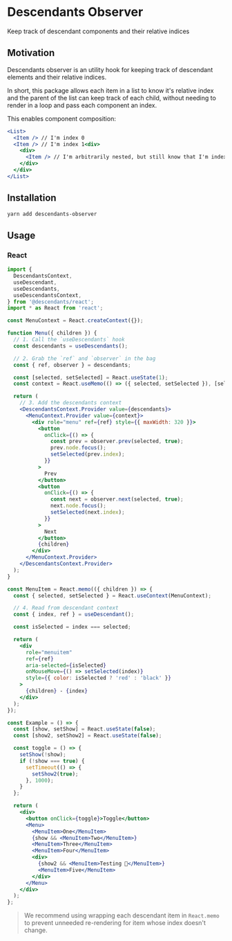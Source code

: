 # Descendants Observer

Keep track of descendant components and their relative indices

## Motivation

Descendants observer is an utility hook for keeping track of descendant elements and their relative indices.

In short, this package allows each item in a list to know it's relative index and the parent of the list can keep track of each child, without needing to render in a loop and pass each component an index.

This enables component composition:

```jsx
<List>
  <Item /> // I'm index 0
  <Item /> // I'm index 1<div>
    <div>
      <Item /> // I'm arbitrarily nested, but still know that I'm index 2
    </div>
  </div>
</List>
```

## Installation

```sh
yarn add descendants-observer
```

## Usage

### React

```jsx
import {
  DescendantsContext,
  useDescendant,
  useDescendants,
  useDescendantsContext,
} from '@descendants/react';
import * as React from 'react';

const MenuContext = React.createContext({});

function Menu({ children }) {
  // 1. Call the `useDescendants` hook
  const descendants = useDescendants();

  // 2. Grab the `ref` and `observer` in the bag
  const { ref, observer } = descendants;

  const [selected, setSelected] = React.useState(1);
  const context = React.useMemo(() => ({ selected, setSelected }), [selected]);

  return (
    // 3. Add the descendants context
    <DescendantsContext.Provider value={descendants}>
      <MenuContext.Provider value={context}>
        <div role="menu" ref={ref} style={{ maxWidth: 320 }}>
          <button
            onClick={() => {
              const prev = observer.prev(selected, true);
              prev.node.focus();
              setSelected(prev.index);
            }}
          >
            Prev
          </button>
          <button
            onClick={() => {
              const next = observer.next(selected, true);
              next.node.focus();
              setSelected(next.index);
            }}
          >
            Next
          </button>
          {children}
        </div>
      </MenuContext.Provider>
    </DescendantsContext.Provider>
  );
}

const MenuItem = React.memo(({ children }) => {
  const { selected, setSelected } = React.useContext(MenuContext);

  // 4. Read from descendant context
  const { index, ref } = useDescendant();

  const isSelected = index === selected;

  return (
    <div
      role="menuitem"
      ref={ref}
      aria-selected={isSelected}
      onMouseMove={() => setSelected(index)}
      style={{ color: isSelected ? 'red' : 'black' }}
    >
      {children} - {index}
    </div>
  );
});

const Example = () => {
  const [show, setShow] = React.useState(false);
  const [show2, setShow2] = React.useState(false);

  const toggle = () => {
    setShow(!show);
    if (!show === true) {
      setTimeout(() => {
        setShow2(true);
      }, 1000);
    }
  };

  return (
    <div>
      <button onClick={toggle}>Toggle</button>
      <Menu>
        <MenuItem>One</MenuItem>
        {show && <MenuItem>Two</MenuItem>}
        <MenuItem>Three</MenuItem>
        <MenuItem>Four</MenuItem>
        <div>
          {show2 && <MenuItem>Testing 🌟</MenuItem>}
          <MenuItem>Five</MenuItem>
        </div>
      </Menu>
    </div>
  );
};
```

> We recommend using wrapping each descendant item in `React.memo` to
> prevent unneeded re-rendering for item whose index doesn't change.
